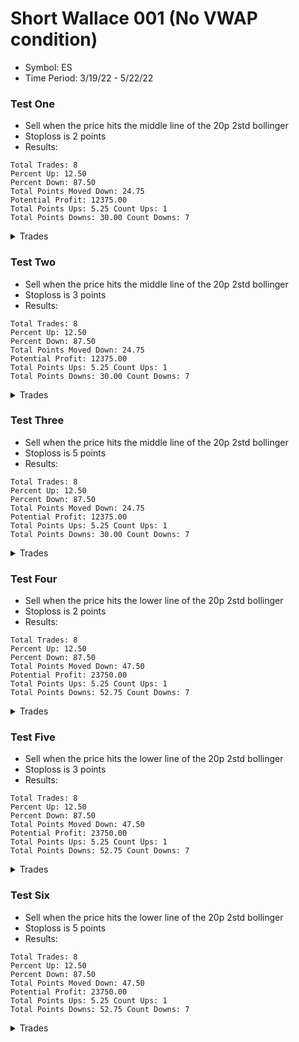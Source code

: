 # Short Wallace 001 (No VWAP condition)
* Symbol: ES
* Time Period: 3/19/22 - 5/22/22


### Test One
* Sell when the price hits the middle line of the 20p 2std bollinger
* Stoploss is 2 points
* Results:
```
Total Trades: 8
Percent Up: 12.50
Percent Down: 87.50
Total Points Moved Down: 24.75
Potential Profit: 12375.00
Total Points Ups: 5.25 Count Ups: 1
Total Points Downs: 30.00 Count Downs: 7
```

<details><summary>Trades</summary>

<code>In: 2022-03-23 09:05:00		Out: 2022-03-23 09:07:00		Total Move Down: 4.75</code> <br />
<code>In: 2022-03-23 11:52:00		Out: 2022-03-23 11:57:00		Total Move Down: 4.75</code> <br />
<code>In: 2022-04-07 09:13:00		Out: 2022-04-07 09:18:00		Total Move Down: 1.75</code> <br />
<code>In: 2022-04-13 10:15:00		Out: 2022-04-13 10:26:00		Total Move Down: 3.00</code> <br />
<code>In: 2022-04-26 10:02:00		Out: 2022-04-26 10:04:00		Total Move Down: 3.00</code> <br />
<code>In: 2022-04-26 11:18:00		Out: 2022-04-26 11:22:00		Total Move Down: -5.25</code> <br />
<code>In: 2022-04-28 12:27:00		Out: 2022-04-28 12:30:00		Total Move Down: 6.50</code> <br />
<code>In: 2022-05-11 11:47:00		Out: 2022-05-11 11:50:00		Total Move Down: 6.25</code> <br />


</details>

### Test Two
* Sell when the price hits the middle line of the 20p 2std bollinger
* Stoploss is 3 points
* Results:
```
Total Trades: 8
Percent Up: 12.50
Percent Down: 87.50
Total Points Moved Down: 24.75
Potential Profit: 12375.00
Total Points Ups: 5.25 Count Ups: 1
Total Points Downs: 30.00 Count Downs: 7
```

<details><summary>Trades</summary>

<code>In: 2022-03-23 09:05:00		Out: 2022-03-23 09:07:00		Total Move Down: 4.75</code> <br />
<code>In: 2022-03-23 11:52:00		Out: 2022-03-23 11:57:00		Total Move Down: 4.75</code> <br />
<code>In: 2022-04-07 09:13:00		Out: 2022-04-07 09:18:00		Total Move Down: 1.75</code> <br />
<code>In: 2022-04-13 10:15:00		Out: 2022-04-13 10:26:00		Total Move Down: 3.00</code> <br />
<code>In: 2022-04-26 10:02:00		Out: 2022-04-26 10:04:00		Total Move Down: 3.00</code> <br />
<code>In: 2022-04-26 11:18:00		Out: 2022-04-26 11:22:00		Total Move Down: -5.25</code> <br />
<code>In: 2022-04-28 12:27:00		Out: 2022-04-28 12:30:00		Total Move Down: 6.50</code> <br />
<code>In: 2022-05-11 11:47:00		Out: 2022-05-11 11:50:00		Total Move Down: 6.25</code> <br />


</details>

### Test Three
* Sell when the price hits the middle line of the 20p 2std bollinger
* Stoploss is 5 points
* Results:
```
Total Trades: 8
Percent Up: 12.50
Percent Down: 87.50
Total Points Moved Down: 24.75
Potential Profit: 12375.00
Total Points Ups: 5.25 Count Ups: 1
Total Points Downs: 30.00 Count Downs: 7
```

<details><summary>Trades</summary>

<code>In: 2022-03-23 09:05:00		Out: 2022-03-23 09:07:00		Total Move Down: 4.75</code> <br />
<code>In: 2022-03-23 11:52:00		Out: 2022-03-23 11:57:00		Total Move Down: 4.75</code> <br />
<code>In: 2022-04-07 09:13:00		Out: 2022-04-07 09:18:00		Total Move Down: 1.75</code> <br />
<code>In: 2022-04-13 10:15:00		Out: 2022-04-13 10:26:00		Total Move Down: 3.00</code> <br />
<code>In: 2022-04-26 10:02:00		Out: 2022-04-26 10:04:00		Total Move Down: 3.00</code> <br />
<code>In: 2022-04-26 11:18:00		Out: 2022-04-26 11:22:00		Total Move Down: -5.25</code> <br />
<code>In: 2022-04-28 12:27:00		Out: 2022-04-28 12:30:00		Total Move Down: 6.50</code> <br />
<code>In: 2022-05-11 11:47:00		Out: 2022-05-11 11:50:00		Total Move Down: 6.25</code> <br />


</details>

### Test Four
* Sell when the price hits the lower line of the 20p 2std bollinger
* Stoploss is 2 points
* Results:
```
Total Trades: 8
Percent Up: 12.50
Percent Down: 87.50
Total Points Moved Down: 47.50
Potential Profit: 23750.00
Total Points Ups: 5.25 Count Ups: 1
Total Points Downs: 52.75 Count Downs: 7
```

<details><summary>Trades</summary>

<code>In: 2022-03-23 09:05:00		Out: 2022-03-23 09:08:00		Total Move Down: 5.25</code> <br />
<code>In: 2022-03-23 11:52:00		Out: 2022-03-23 12:00:00		Total Move Down: 5.25</code> <br />
<code>In: 2022-04-07 09:13:00		Out: 2022-04-07 09:29:00		Total Move Down: 3.50</code> <br />
<code>In: 2022-04-13 10:15:00		Out: 2022-04-13 10:34:00		Total Move Down: 6.00</code> <br />
<code>In: 2022-04-26 10:02:00		Out: 2022-04-26 11:43:00		Total Move Down: 10.75</code> <br />
<code>In: 2022-04-26 11:18:00		Out: 2022-04-26 11:22:00		Total Move Down: -5.25</code> <br />
<code>In: 2022-04-28 12:27:00		Out: 2022-04-28 12:34:00		Total Move Down: 10.75</code> <br />
<code>In: 2022-05-11 11:47:00		Out: 2022-05-11 11:54:00		Total Move Down: 11.25</code> <br />


</details>

### Test Five
* Sell when the price hits the lower line of the 20p 2std bollinger
* Stoploss is 3 points
* Results:
```
Total Trades: 8
Percent Up: 12.50
Percent Down: 87.50
Total Points Moved Down: 47.50
Potential Profit: 23750.00
Total Points Ups: 5.25 Count Ups: 1
Total Points Downs: 52.75 Count Downs: 7
```

<details><summary>Trades</summary>

<code>In: 2022-03-23 09:05:00		Out: 2022-03-23 09:08:00		Total Move Down: 5.25</code> <br />
<code>In: 2022-03-23 11:52:00		Out: 2022-03-23 12:00:00		Total Move Down: 5.25</code> <br />
<code>In: 2022-04-07 09:13:00		Out: 2022-04-07 09:29:00		Total Move Down: 3.50</code> <br />
<code>In: 2022-04-13 10:15:00		Out: 2022-04-13 10:34:00		Total Move Down: 6.00</code> <br />
<code>In: 2022-04-26 10:02:00		Out: 2022-04-26 11:43:00		Total Move Down: 10.75</code> <br />
<code>In: 2022-04-26 11:18:00		Out: 2022-04-26 11:22:00		Total Move Down: -5.25</code> <br />
<code>In: 2022-04-28 12:27:00		Out: 2022-04-28 12:34:00		Total Move Down: 10.75</code> <br />
<code>In: 2022-05-11 11:47:00		Out: 2022-05-11 11:54:00		Total Move Down: 11.25</code> <br />


</details>

### Test Six
* Sell when the price hits the lower line of the 20p 2std bollinger
* Stoploss is 5 points
* Results:
```
Total Trades: 8
Percent Up: 12.50
Percent Down: 87.50
Total Points Moved Down: 47.50
Potential Profit: 23750.00
Total Points Ups: 5.25 Count Ups: 1
Total Points Downs: 52.75 Count Downs: 7
```

<details><summary>Trades</summary>

<code>In: 2022-03-23 09:05:00		Out: 2022-03-23 09:08:00		Total Move Down: 5.25</code> <br />
<code>In: 2022-03-23 11:52:00		Out: 2022-03-23 12:00:00		Total Move Down: 5.25</code> <br />
<code>In: 2022-04-07 09:13:00		Out: 2022-04-07 09:29:00		Total Move Down: 3.50</code> <br />
<code>In: 2022-04-13 10:15:00		Out: 2022-04-13 10:34:00		Total Move Down: 6.00</code> <br />
<code>In: 2022-04-26 10:02:00		Out: 2022-04-26 11:43:00		Total Move Down: 10.75</code> <br />
<code>In: 2022-04-26 11:18:00		Out: 2022-04-26 11:22:00		Total Move Down: -5.25</code> <br />
<code>In: 2022-04-28 12:27:00		Out: 2022-04-28 12:34:00		Total Move Down: 10.75</code> <br />
<code>In: 2022-05-11 11:47:00		Out: 2022-05-11 11:54:00		Total Move Down: 11.25</code> <br />


</details>
